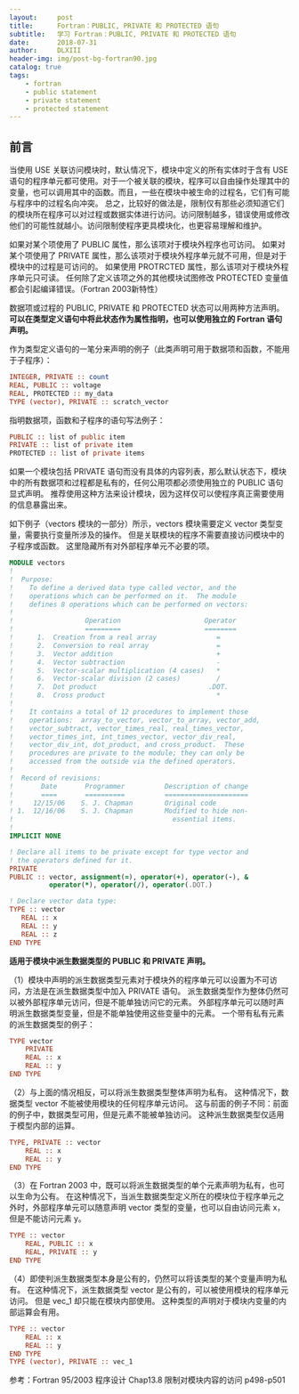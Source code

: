 ```yaml
---
layout:     post
title:      Fortran：PUBLIC, PRIVATE 和 PROTECTED 语句
subtitle:   学习 Fortran：PUBLIC, PRIVATE 和 PROTECTED 语句
date:       2018-07-31
author:     DLXIII
header-img: img/post-bg-fortran90.jpg
catalog: true
tags:
    - fortran
    - public statement
    - private statement
    - protected statement
---
```



## 前言

当使用 USE 关联访问模块时，默认情况下，模块中定义的所有实体时于含有 USE 语句的程序单元都可使用。对于一个被关联的模块，程序可以自由操作处理其中的变量，也可以调用其中的函数。而且，一些在模块中被生命的过程名，它们有可能与程序中的过程名向冲突。
总之，比较好的做法是，限制仅有那些必须知道它们的模块所在程序可以对过程或数据实体进行访问。访问限制越多，错误使用或修改他们的可能性就越小。访问限制使程序更具模块化，也更容易理解和维护。


<!--more-->


如果对某个项使用了 PUBLIC 属性，那么该项对于模块外程序也可访问。
如果对某个项使用了 PRIVATE 属性，那么该项对于模块外程序单元就不可用，但是对于模块中的过程是可访问的。
如果使用 PROTRCTED 属性，那么该项对于模块外程序单元只可读。
任何除了定义该项之外的其他模块试图修改 PROTECTED 变量值都会引起编译错误。（Fortran 2003新特性）

数据项或过程的 PUBLIC, PRIVATE 和 PROTECTED 状态可以用两种方法声明。
**可以在类型定义语句中将此状态作为属性指明，也可以使用独立的 Fortran 语句声明。**

作为类型定义语句的一笔分来声明的例子（此类声明可用于数据项和函数，不能用于子程序）：

~~~ fortran
INTEGER, PRIVATE :: count
REAL, PUBLIC :: voltage
REAL, PROTECTED :: my_data
TYPE (vector), PRIVATE :: scratch_vector
~~~

指明数据项，函数和子程序的语句写法例子：

~~~ fortran
PUBLIC :: list of public item
PRIVATE :: list of private item
PROTECTED :: list of private items
~~~

如果一个模块包括 PRIVATE 语句而没有具体的内容列表，那么默认状态下，模块中的所有数据项和过程都是私有的，任何公用项都必须使用独立的 PUBLIC 语句显式声明。
推荐使用这种方法来设计模块，因为这样仅可以使程序真正需要使用的信息暴露出来。

如下例子（vectors 模块的一部分）所示，vectors 模块需要定义 vector 类型变量，需要执行变量所涉及的操作。
但是关联模块的程序不需要直接访问模块中的子程序或函数。
这里隐藏所有对外部程序单元不必要的项。

~~~ fortran
MODULE vectors
!
!  Purpose:
!    To define a derived data type called vector, and the
!    operations which can be performed on it.  The module
!    defines 8 operations which can be performed on vectors:
!
!                  Operation                     Operator
!                  =========                     ========
!      1.  Creation from a real array               =
!      2.  Conversion to real array                 =
!      3.  Vector addition                          +
!      4.  Vector subtraction                       -
!      5.  Vector-scalar multiplication (4 cases)   *
!      6.  Vector-scalar division (2 cases)         /
!      7.  Dot product                            .DOT.
!      8.  Cross product                            *
!
!    It contains a total of 12 procedures to implement those
!    operations:  array_to_vector, vector_to_array, vector_add,
!    vector_subtract, vector_times_real, real_times_vector,
!    vector_times_int, int_times_vector, vector_div_real,
!    vector_div_int, dot_product, and cross_product.  These
!    procedures are private to the module; they can only be
!    accessed from the outside via the defined operators.
!
!  Record of revisions:
!       Date       Programmer          Description of change
!       ====       ==========          =====================
!     12/15/06    S. J. Chapman        Original code
! 1.  12/16/06    S. J. Chapman        Modified to hide non-
!                                        essential items.
!
IMPLICIT NONE

! Declare all items to be private except for type vector and
! the operators defined for it.
PRIVATE
PUBLIC :: vector, assignment(=), operator(+), operator(-), &
          operator(*), operator(/), operator(.DOT.)

! Declare vector data type:
TYPE :: vector
   REAL :: x
   REAL :: y
   REAL :: z
END TYPE
~~~

**适用于模块中派生数据类型的 PUBLIC 和 PRIVATE 声明。**

（1）模块中声明的派生数据类型元素对于模块外的程序单元可以设置为不可访问，方法是在派生数据类型中加入 PRIVATE 语句。
派生数据类型作为整体仍然可以被外部程序单元访问，但是不能单独访问它的元素。
外部程序单元可以随时声明派生数据类型变量，但是不能单独使用这些变量中的元素。
一个带有私有元素的派生数据类型的例子：

~~~ fortran
TYPE vector
    PRIVATE
    REAL :: x
    REAL :: y
END TYPE
~~~

（2）与上面的情况相反，可以将派生数据类型整体声明为私有。
这种情况下，数据类型 vector 不能被使用模块的任何程序单元访问。
这与前面的例子不同：前面的例子中，数据类型可用，但是元素不能被单独访问。
这种派生数据类型仅适用于模型内部的运算。

~~~ fortran
TYPE, PRIVATE :: vector
    REAL :: x
    REAL :: y
END TYPE
~~~

（3）在 Fortran 2003 中，既可以将派生数据类型的单个元素声明为私有，也可以生命为公有。
在这种情况下，当派生数据类型定义所在的模块位于程序单元之外时，外部程序单元可以随意声明 vector 类型的变量，也可以自由访问元素 x，但是不能访问元素 y。

~~~ fortran
TYPE :: vector
    REAL, PUBLIC :: x
    REAL, PRIVATE :: y
END TYPE
~~~

（4）即使判派生数据类型本身是公有的，仍然可以将该类型的某个变量声明为私有。
在这种情况下，派生数据类型 vector 是公有的，可以被使用模块的程序单元访问。
但是 vec_1 却只能在模块内部使用。
这种类型的声明对于模块内变量的内部运算会有用。

~~~ fortran
TYPE :: vector
    REAL :: x
    REAL :: y
END TYPE
TYPE (vector), PRIVATE :: vec_1
~~~

参考：Fortran 95/2003 程序设计
Chap13.8 限制对模块内容的访问 p498-p501
